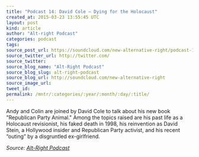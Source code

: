 ```yaml
---
title: "Podcast 14: David Cole — Dying for the Holocaust"
created_at: 2015-03-23 13:55:45 UTC
layout: post
kind: article
author: "Alt-right Podcast"
categories: podcast
tags: 
source_post_url: https://soundcloud.com/new-alternative-right/podcast-14-david-cole-dying-for-the-holocaust
source_twitter_url: http://twitter.com/
source_twitter: 
source_blog_name: "Alt-Right Podcast"
source_blog_slug: alt-right-podcast
source_blog_url: http://soundcloud.com/new-alternative-right
source_image_url: 
tweet_id:
permalink: /mntr/:categories/:year/:month/:day/:title/
---
```

Andy and Colin are joined by David Cole to talk about his new book "Republican Party Animal." Among the topics raised are his past life as a Holocaust revisionist, his faked death in 1998, his reinvention as David Stein, a Hollywood insider and Republican Party activist, and his recent “outing” by a disgruntled ex-girlfriend.<div class="">
    <i>Source: <a href="http://soundcloud.com/new-alternative-right">Alt-Right Podcast</a></i>
</div>
